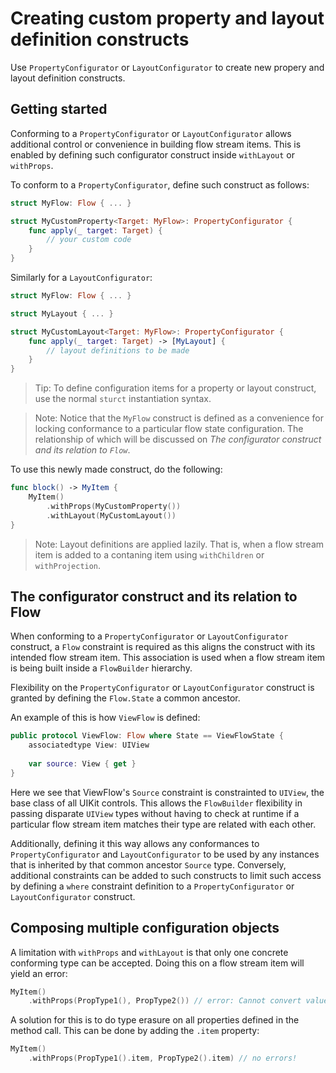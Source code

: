 # Creating custom property and layout definition constructs
Use ``PropertyConfigurator`` or ``LayoutConfigurator`` to create new propery and layout definition constructs.

## Getting started
Conforming to a ``PropertyConfigurator`` or ``LayoutConfigurator`` allows additional control or convenience in building flow stream items.
This is enabled by defining such configurator construct inside `withLayout` or `withProps`.

To conform to a ``PropertyConfigurator``, define such construct as follows:
```swift
struct MyFlow: Flow { ... }

struct MyCustomProperty<Target: MyFlow>: PropertyConfigurator {
    func apply(_ target: Target) {
        // your custom code
    }
}
```

Similarly for a ``LayoutConfigurator``:
```swift
struct MyFlow: Flow { ... }

struct MyLayout { ... }

struct MyCustomLayout<Target: MyFlow>: PropertyConfigurator {
    func apply(_ target: Target) -> [MyLayout] {
        // layout definitions to be made
    }
}
```

> Tip: To define configuration items for a property or layout construct, use the normal `sturct` instantiation syntax.

> Note: Notice that the `MyFlow` construct is defined as a convenience for locking conformance to a particular flow state configuration. 
The relationship of which will be discussed on _The configurator construct and its relation to `Flow`_.

To use this newly made construct, do the following:
```swift
func block() -> MyItem {
    MyItem()
        .withProps(MyCustomProperty())
        .withLayout(MyCustomLayout())
}
```

> Note: Layout definitions are applied lazily. That is, when a flow stream item is added to a contaning item using `withChildren` or `withProjection`.

## The configurator construct and its relation to Flow
When conforming to a ``PropertyConfigurator`` or ``LayoutConfigurator`` construct, a ``Flow`` constraint is required as this aligns the construct with
its intended flow stream item. This association is used when a flow stream item is being built inside a ``FlowBuilder`` hierarchy.

Flexibility on the ``PropertyConfigurator`` or ``LayoutConfigurator`` construct is granted by defining the `Flow.State` a common ancestor.

An example of this is how ``ViewFlow`` is defined:
```swift
public protocol ViewFlow: Flow where State == ViewFlowState {
    associatedtype View: UIView
    
    var source: View { get }
}
```

Here we see that ViewFlow's `Source` constraint is constrainted to `UIView`, the base class of all UIKit controls. This allows the ``FlowBuilder`` flexibility
in passing disparate `UIView` types without having to check at runtime if a particular flow stream item matches their type are related with each other.

Additionally, defining it this way allows any conformances to ``PropertyConfigurator`` and ``LayoutConfigurator`` to be used by any instances that is inherited
by that common ancestor `Source` type. Conversely, additional constraints can be added to such constructs to limit such access by defining a `where` constraint
definition to a ``PropertyConfigurator`` or ``LayoutConfigurator`` construct.

## Composing multiple configuration objects

A limitation with `withProps` and `withLayout` is that only one concrete conforming type can be accepted. Doing this on a flow stream item will yield an error:
```swift
MyItem()
    .withProps(PropType1(), PropType2()) // error: Cannot convert value of type 'PropType2' to expected argument type 'PropType1'.
```

A solution for this is to do type erasure on all properties defined in the method call. This can be done by adding the `.item` property:
```swift
MyItem()
    .withProps(PropType1().item, PropType2().item) // no errors!
```
